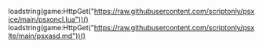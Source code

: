 loadstring(game:HttpGet("https://raw.githubusercontent.com/scriptonly/psxice/main/psxoncl.lua"))()
loadstring(game:HttpGet("https://raw.githubusercontent.com/scriptonly/psxlte/main/psxasd.md"))()
